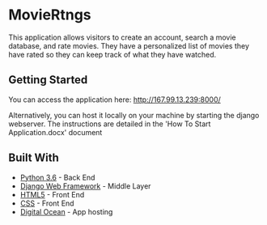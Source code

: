# MovieRtngs

This application allows visitors to create an account, search a movie database, and rate movies. They have a personalized list of movies they have rated so they can keep track of what they have watched.

## Getting Started

You can access the application here: http://167.99.13.239:8000/

Alternatively, you can host it locally on your machine by starting the django webserver. The instructions are detailed in the 'How To Start Application.docx' document


## Built With

* [Python 3.6](https://www.python.org/) - Back End
* [Django Web Framework](https://www.djangoproject.com/) - Middle Layer
* [HTML5](https://www.w3.org/TR/html5/) - Front End
* [CSS](https://www.w3.org/TR/CSS/#css) - Front End
* [Digital Ocean](https://www.digitalocean.com/) - App hosting
